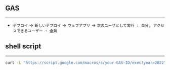 ## GAS
---
- `デプロイ` -> `新しいデプロイ` -> `ウェブアプリ` -> `次のユーザとして実行 : 自分, アクセスできるユーザー : 全員`

## shell script
---
~~~bash
curl -L "https://script.google.com/macros/s/your-GAS-ID/exec?year=2022" | jq '.era'
~~~